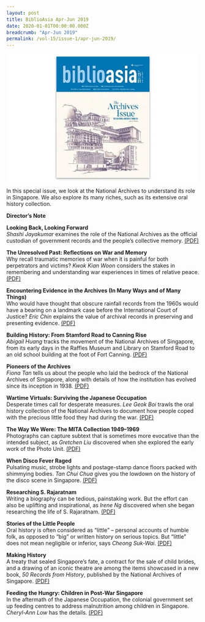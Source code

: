 ```yaml
---
layout: post
title: BiblioAsia Apr-Jun 2019
date: 2020-01-01T00:00:00.000Z
breadcrumb: "Apr-Jun 2019"
permalink: /vol-15/issue-1/apr-jun-2019/
---
```



<img src="/images/Vol-15-issue-1/vol15_iss1.jpg">

In this special issue, we look at the National Archives to understand its role in Singapore. We also explore its many riches, such as its extensive oral history collection.

**Director’s Note**

**Looking Back, Looking Forward**<br>
*Shashi Jayakumar* examines the role of the National Archives as the official custodian of government records and the people’s collective memory. [(PDF)](/files/past-issues/pdf/vol-15/v15-issue1_Lookingback.pdf)

**The Unresolved Past: Reflections on War and Memory** <br>
Why recall traumatic memories of war when it is painful for both perpetrators and victims? *Kwok Kian Woon* considers the stakes in remembering and understanding war experiences in times of relative peace. [(PDF)](/files/past-issues/pdf/vol-15/v15-issue1_Unresolved.pdf)

**Encountering Evidence in the Archives (In Many Ways and of Many Things)** <br>
Who would have thought that obscure rainfall records from the 1960s would have a bearing on a landmark case before the International Court of Justice? *Eric Chin* explains the value of archival records in preserving and presenting evidence. [(PDF)](/files/past-issues/pdf/vol-15/v15-issue1_Encountering.pdf)

**Building History: From Stamford Road to Canning Rise** <br>
*Abigail Huang* tracks the movement of the National Archives of Singapore, from its early days in the Raffles Museum and Library on Stamford Road to an old school building at the foot of Fort Canning. [(PDF)](/files/past-issues/pdf/vol-15/v15-issue1_Building.pdf)

**Pioneers of the Archives** <br>
*Fiona Tan* tells us about the people who laid the bedrock of the National Archives of Singapore, along with details of how the institution has evolved since its inception in 1938. [(PDF)](/files/past-issues/pdf/vol-15/v15-issue1_Pioneers.pdf)

**Wartime Virtuals: Surviving the Japanese Occupation** <br>
Desperate times call for desperate measures. *Lee Geok Boi* trawls the oral history collection of the National Archives to document how people coped with the precious little food they had during the war. [(PDF)](/files/past-issues/pdf/vol-15/v15-issue1_WartimeVictuals.pdf)

**The Way We Were: The MITA Collection 1949–1969** <br>
Photographs can capture subtext that is sometimes more evocative than the intended subject, as *Gretchen Liu* discovered when she explored the early work of the Photo Unit. [(PDF)](/files/past-issues/pdf/vol-15/v15-issue1_Way.pdf)

**When Disco Fever Raged** <br>
Pulsating music, strobe lights and postage-stamp dance floors packed with shimmying bodies. *Tan Chui Chua* gives you the lowdown on the history of the disco scene in Singapore. [(PDF)](/files/past-issues/pdf/vol-15/v15-issue1_Disco.pdf)

**Researching S. Rajaratnam** <br>
Writing a biography can be tedious, painstaking work. But the effort can also be uplifting and inspirational, as *Irene Ng* discovered when she began researching the life of S. Rajaratnam. [(PDF)](/files/past-issues/pdf/vol-15/v15-issue1_Rajaratnam.pdf)

**Stories of the Little People** <br>
Oral history is often considered as “little” – personal accounts of humble folk, as opposed to “big” or written history on serious topics. But “little” does not mean negligible or inferior, says *Cheong Suk-Wai*. [(PDF)](/files/past-issues/pdf/vol-15/v15-issue1_Little.pdf)

**Making History** <br>
A treaty that sealed Singapore’s fate, a contract for the sale of child brides, and a drawing of an iconic theatre are among the items showcased in a new book, *50 Records from History*, published by the National Archives of Singapore. [(PDF)](/files/past-issues/pdf/vol-15/v15-issue1_Makinghistory.pdf)

**Feeding the Hungry: Children in Post-War Singapore** <br>
In the aftermath of the Japanese Occupation, the colonial government set up feeding centres to address malnutrition among children in Singapore. *Cheryl-Ann Low* has the details. [(PDF)](/files/past-issues/pdf/vol-15/v15-issue1_Feeding.pdf) 

